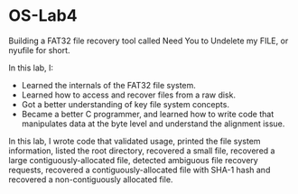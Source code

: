 # OS-Lab4
Building a FAT32 file recovery tool called Need You to Undelete my FILE, or nyufile for short.

In this lab, I:
- Learned the internals of the FAT32 file system.
- Learned how to access and recover files from a raw disk.
- Got a better understanding of key file system concepts.
- Became a better C programmer, and learned how to write code that manipulates data at the byte level and understand the alignment issue.

In this lab, I wrote code that validated usage, printed the file system information, listed the root directory, recovered a small file, recovered a large contiguously-allocated file, detected ambiguous file recovery requests, recovered a contiguously-allocated file with SHA-1 hash and recovered a non-contiguously allocated file.
